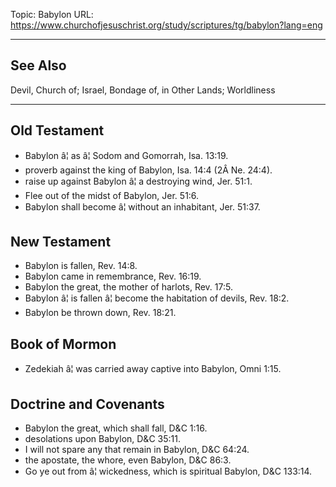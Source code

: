 Topic: Babylon
URL: https://www.churchofjesuschrist.org/study/scriptures/tg/babylon?lang=eng

---

## See Also

Devil, Church of; Israel, Bondage of, in Other Lands; Worldliness

---

## Old Testament

- Babylon â¦ as â¦ Sodom and Gomorrah, Isa. 13:19.
- proverb against the king of Babylon, Isa. 14:4 (2Â Ne. 24:4).
- raise up against Babylon â¦ a destroying wind, Jer. 51:1.
- Flee out of the midst of Babylon, Jer. 51:6.
- Babylon shall become â¦ without an inhabitant, Jer. 51:37.

## New Testament

- Babylon is fallen, Rev. 14:8.
- Babylon came in remembrance, Rev. 16:19.
- Babylon the great, the mother of harlots, Rev. 17:5.
- Babylon â¦ is fallen â¦ become the habitation of devils, Rev. 18:2.
- Babylon be thrown down, Rev. 18:21.

## Book of Mormon

- Zedekiah â¦ was carried away captive into Babylon, Omni 1:15.

## Doctrine and Covenants

- Babylon the great, which shall fall, D&C 1:16.
- desolations upon Babylon, D&C 35:11.
- I will not spare any that remain in Babylon, D&C 64:24.
- the apostate, the whore, even Babylon, D&C 86:3.
- Go ye out from â¦ wickedness, which is spiritual Babylon, D&C 133:14.

